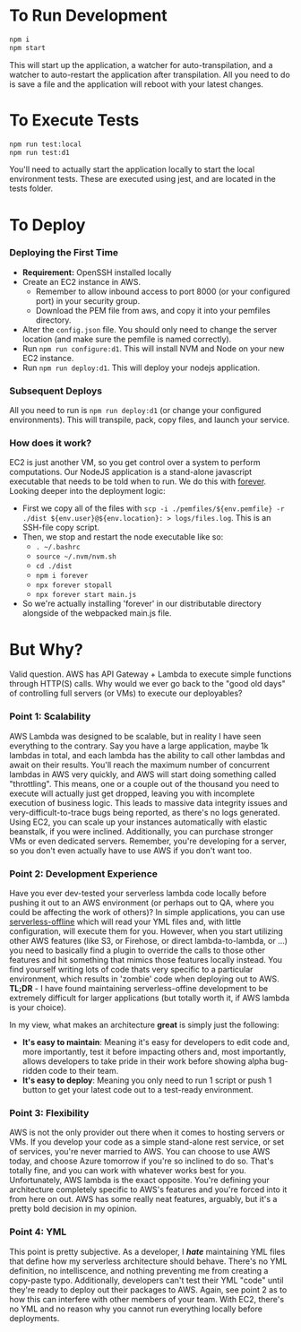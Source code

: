 # To Run Development
```bash
npm i
npm start
```

This will start up the application, a watcher for auto-transpilation, and a watcher to auto-restart the application after transpilation. All you need to do is save a file and the application will reboot with your latest changes.

# To Execute Tests
```bash
npm run test:local
npm run test:d1
```
You'll need to actually start the application locally to start the local environment tests. 
These are executed using jest, and are located in the tests folder.

# To Deploy

### Deploying the First Time
 - **Requirement:** OpenSSH installed locally
 - Create an EC2 instance in AWS.
    - Remember to allow inbound access to port 8000 (or your configured port) in your security group.
    - Download the PEM file from aws, and copy it into your pemfiles directory.
 - Alter the `config.json` file. You should only need to change the server location (and make sure the pemfile is named correctly).
 - Run `npm run configure:d1`. This will install NVM and Node on your new EC2 instance.
 - Run `npm run deploy:d1`. This will deploy your nodejs application.

### Subsequent Deploys
All you need to run is `npm run deploy:d1` (or change your configured environments). This will transpile, pack, copy files, and launch your service.

### How does it work?
EC2 is just another VM, so you get control over a system to perform computations. Our NodeJS application is a stand-alone javascript executable that needs to be told when to run.  We do this with [forever](https://www.npmjs.com/package/forever). Looking deeper into the deployment logic:
 - First we copy all of the files with `scp -i ./pemfiles/${env.pemfile} -r ./dist ${env.user}@${env.location}: > logs/files.log`.  This is an SSH-file copy script.
 - Then, we stop and restart the node executable like so:
   - `. ~/.bashrc`
   - `source ~/.nvm/nvm.sh`
   - `cd ./dist`
   - `npm i forever`
   - `npx forever stopall`
   - `npx forever start main.js`
- So we're actually installing 'forever' in our distributable directory alongside of the webpacked main.js file. 

# But Why?
Valid question. AWS has API Gateway + Lambda to execute simple functions through HTTP(S) calls.  Why would we ever go back to the "good old days" of controlling full servers (or VMs) to execute our deployables? 

### **Point 1**: Scalability
AWS Lambda was designed to be scalable, but in reality I have seen everything to the contrary.  Say you have a large application, maybe 1k lambdas in total, and each lambda has the ability to call other lambdas and await on their results.  You'll reach the maximum number of concurrent lambdas in AWS very quickly, and AWS will start doing something called "throttling".  This means, one or a couple out of the thousand you need to execute will actually just get dropped, leaving you with incomplete execution of business logic.  This leads to massive data integrity issues and very-difficult-to-trace bugs being reported, as there's no logs generated. Using EC2, you can scale up your instances automatically with elastic beanstalk, if you were inclined. Additionally, you can purchase stronger VMs or even dedicated servers. Remember, you're developing for a server, so you don't even actually have to use AWS if you don't want too. 

### **Point 2**: Development Experience
Have you ever dev-tested your serverless lambda code locally before pushing it out to an AWS environment (or perhaps out to QA, where you could be affecting the work of others)? In simple applications, you can use [serverless-offline](https://github.com/dherault/serverless-offline) which will read your YML files and, with little configuration, will execute them for you.  However, when you start utilizing other AWS features (like S3, or Firehose, or direct lambda-to-lambda, or ...) you need to basically find a plugin to override the calls to those other features and hit something that mimics those features locally instead.  You find yourself writing lots of code thats very specific to a particular environment, which results in 'zombie' code when deploying out to AWS.  **TL;DR** - I have found maintaining serverless-offine development to be extremely difficult for larger applications (but totally worth it, if AWS lambda is your choice).

In my view, what makes an architecture **great** is simply just the following:
 - **It's easy to maintain**: Meaning it's easy for developers to edit code and, more importantly, test it before impacting others and, most importantly, allows developers to take pride in their work before showing alpha bug-ridden code to their team.
 - **It's easy to deploy**: Meaning you only need to run 1 script or push 1 button to get your latest code out to a test-ready environment.

### **Point 3**: Flexibility
AWS is not the only provider out there when it comes to hosting servers or VMs.  If you develop your code as a simple stand-alone rest service, or set of services, you're never married to AWS.  You can choose to use AWS today, and choose Azure tomorrow if you're so inclined to do so.  That's totally fine, and you can work with whatever works best for you.  Unfortunately, AWS lambda is the exact opposite.  You're defining your architecture completely specific to AWS's features and you're forced into it from here on out.  AWS has some really neat features, arguably, but it's a pretty bold decision in my opinion.

### **Point 4**: YML
This point is pretty subjective.  As a developer, I **_hate_** maintaining YML files that define how my serverless architecture should behave.  There's no YML definition, no intelliscence, and nothing preventing me from creating a copy-paste typo. Additionally, developers can't test their YML "code" until they're ready to deploy out their packages to AWS.  Again, see point 2 as to how this can interfere with other members of your team. With EC2, there's no YML and no reason why you cannot run everything locally before deployments.
